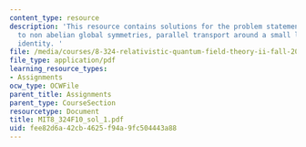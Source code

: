 ```yaml
---
content_type: resource
description: 'This resource contains solutions for the problem statements related
  to non abelian global symmetries, parallel transport around a small loop and bianchi
  identity. '
file: /media/courses/8-324-relativistic-quantum-field-theory-ii-fall-2010/fee82d6a42cb4625f94a9fc504443a88_MIT8_324F10_sol_1.pdf
file_type: application/pdf
learning_resource_types:
- Assignments
ocw_type: OCWFile
parent_title: Assignments
parent_type: CourseSection
resourcetype: Document
title: MIT8_324F10_sol_1.pdf
uid: fee82d6a-42cb-4625-f94a-9fc504443a88
---
```

